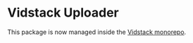 # Vidstack Uploader

This package is now managed inside the [Vidstack monorepo](https://github.com/vidstack/vidstack/tree/main/packages/uploader).
